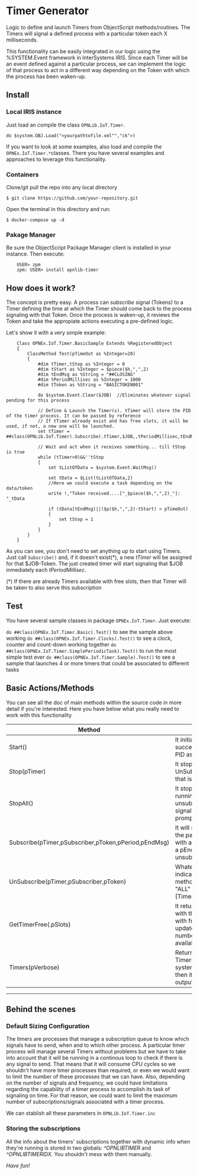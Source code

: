 
# Timer Generator

Logic to define and launch Timers from ObjectScript methods/routines. The Timers will signal a defined process with a particular token each X milliseconds.

This functionality can be easily integrated in our logic using the %SYSTEM.Event framework in InterSystems IRIS. Since each Timer will be an event defined against a particular process, we can implement the logic of that process to act in a different way depending on the Token with which the process has been waken-up.

## Install

### Local IRIS instance

Just load an compile the class `OPNLib.IoT.Timer`. 

`do $system.OBJ.Load("<yourpathtofile.xml"","ck">)`

If you want to look at some examples, also load and compile the `OPNEx.IoT.Timer.*`classes. There you have several examples and approaches to leverage this functionality.

### Containers

Clone/git pull the repo into any local directory

`$ git clone https://github.com/your-repository.git`

Open the terminal in this directory and run:

`$ docker-compose up -d`

### Pakage Manager

Be sure the ObjectScript Package Manager client is installed in your instance. Then execute:

```objectscript
    USER> zpm
    zpm: USER> install opnlib-timer
```

## How does it work?

The concept is pretty easy. A process can _*subscribe*_ signal (Tokens) to a Timer defining the time at which the Timer should come back to the process signaling with that Token. Once the process is waken-up, it reviews the Token and take the appropiate actions executing a pre-defined logic.

Let's show it with a very simple example:

```objectscript
    Class OPNEx.IoT.Timer.BasicSample Extends %RegisteredObject
    {
        ClassMethod Test(pTimeOut as %Integer=20)
        {
            #dim tTimer,tStop as %Integer = 0
            #dim tStart as %Integer = $piece($h,",",2)
            #dim tEndMsg as %String = "##CLOSING"
            #dim tPeriodMillisec as %Integer = 1000
            #dim tToken as %String = "BASICTOKEN001"

            do $system.Event.Clear($JOB)  //Eliminates whatever signal pending for this process

            // Define & Launch the Timer(s). tTimer will store the PID of the timer process. It can be passed by reference
            // If tTimer already exist and has free slots, it will be used, if not, a new one will be launched.
            set tTimer = ##class(OPNLib.IoT.Timer).Subscribe(.tTimer,$JOB,,tPeriodMillisec,tEndMsg)

            // Wait and act when it receives something... till tStop is true
            while (tTimer>0)&&''tStop
            {
                set tListOfData = $system.Event.WaitMsg()

                set tData = $List(tListOfData,2)
                //Here we could execute a task depending on the data/token
                write !,"Token received....["_$piece($h,",",2)_"]: "_tData

                if (tData[tEndMsg)||($p($h,",",2)-tStart) > pTimeOut)
                {
                    set tStop = 1
                }
            }
        }
    }
```

As you can see, you don't need to set anything up to start using Timers. Just call `Subscribe()` and, if it doesn't exist(\*), a new *tTimer* will be assigned for that $JOB-Token. The just created timer will start signaling that $JOB inmediately each *tPeriodMillisec*.

(\*) If there are already Timers available with free slots, then that Timer will be taken to also serve this subscription

## Test

You have several sample classes in package `OPNEx.IoT.Timer`. Just execute:

`do ##class(OPNEx.IoT.Timer.Basic).Test()` to see the sample above working
`do ##class(OPNEx.IoT.Timer.Clocks).Test()` to see a clock, counter and count-down working together
`do ##class(OPNEx.IoT.Timer.SimplePeriodicTask).Test()` to run the most simple test ever
`do ##class(OPNEx.IoT.Timer.Sample).Test()` to see a sample that launches 4 or more timers that could be associated to different tasks

## Basic Actions/Methods

You can see all the doc of main methods within the source code in more detail if you're interested. Here you have below what you really need to work with this functionality

Method | Description
-------------|-----------------------
Start()| It initiates a new Timer. If succeeds, it will return the PID associated to the Timer
Stop(pTimer)| It stops the pTimer and UnSubscribe all the signals that is serving (if any)
StopAll()| It stops all the Timers running on this system, unsubscribing all their signals assigned. It will prompt before proceeding.
Subscribe(pTimer,pSubscriber,pToken,pPeriod,pEndMsg)| It will subscribe to pTimer the pair pSubscriber-pToken with a wake-up pPeriod and a pEndMsg to signaling unsubscription
UnSubscribe(pTimer,pSubscriber,pToken)| Whatever argument not indicated when calling this method is interpreted as "ALL" \[Timers\|Subscribers\|Tokens\]
GetTimerFree(.pSlots)| It returns a positive integer with the PID of the first timer with free slots and will update pSlots with the number of free slots available in that Timer
Timers(pVerbose)| Returns a LIST with all the Timers currently active in the system. If pVerbose = 1, then it displays the list to the output device

---

## Behind the scenes

### Default Sizing Configuration

The timers are processes that manage a subscription queue to know which signals have to send, when and to which other process. A particular timer process will manage several Timers without problems but we have to take into account that it will be running in a continous loop to check if there is any signal to send. That means that it will consume CPU cycles so we shouldn't have more timer processes than required, or even we would want to limit the number of these processes that we can have.
Also, depending on the number of signals and frequency, we could have limitations regarding the capability of a timer process to accomplish its task of signaling on time. For that reason, we could want to limit the maximum number of subscriptions/signals associated with a timer process.

We can stablish all these parameters in `OPNLib.IoT.Timer.inc`

### Storing the subscriptions

All the info about the timers' subscriptions together with dynamic info when they're running is stored in two globals: _^OPNLIBTIMER_ and _^OPNLIBTIMERIDX_. You shouldn't mess with them manually.

*Have fun!*
